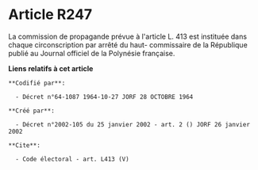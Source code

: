 # Article R247

La commission de propagande prévue à l'article L. 413 est instituée dans chaque circonscription par arrêté du haut-
commissaire de la République publié au Journal officiel de la Polynésie française.

**Liens relatifs à cet article**

	**Codifié par**:

	  - Décret n°64-1087 1964-10-27 JORF 28 OCTOBRE 1964

	**Créé par**:

	  - Décret n°2002-105 du 25 janvier 2002 - art. 2 () JORF 26 janvier 2002

	**Cite**:

	  - Code électoral - art. L413 (V)
